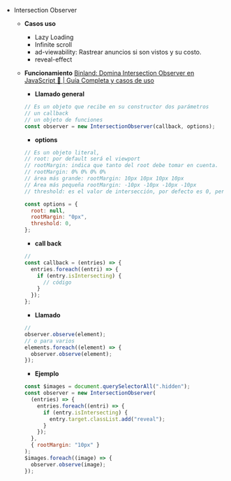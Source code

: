 - Intersection Observer

  - **Casos uso**

    - Lazy Loading
    - Infinite scroll
    - ad-viewability: Rastrear anuncios si son vistos y su costo.
    - reveal-effect

  - **Funcionamiento** [Binland: Domina Intersection Observer en JavaScript 🚀 | Guía Completa y casos de uso](https://www.youtube.com/watch?v=cmrPbXXYyDI)

    - **Llamado general**

    ```js
    // Es un objeto que recibe en su constructor dos parámetros
    // un callback
    // un objeto de funciones
    const observer = new IntersectionObserver(callback, options);
    ```

    - **options**

    ```js
    // Es un objeto literal,
    // root: por default será el viewport
    // rootMargin: indica que tanto del root debe tomar en cuenta.
    // rootMargin: 0% 0% 0% 0%
    // área más grande: rootMargin: 10px 10px 10px 10px
    // Área más pequeña rootMargin: -10px -10px -10px -10px
    // threshold: es el valor de intersección, por defecto es 0, pero puede ser una matriz [0, 0.5 , 1]

    const options = {
      root: null,
      rootMargin: "0px",
      threshold: 0,
    };
    ```

    - **call back**

    ```js
    //
    const callback = (entries) => {
      entries.foreach((entri) => {
        if (entry.isIntersecting) {
          // código
        }
      });
    };
    ```

    - **Llamado**

    ```js
    //
    observer.observe(element);
    // o para varios
    elements.foreach((element) => {
      observer.observe(element);
    });
    ```

    - **Ejemplo**

    ```js
    const $images = document.querySelectorAll(".hidden");
    const observer = new IntersectionObserver(
      (entries) => {
        entries.foreach((entri) => {
          if (entry.isIntersecting) {
            entry.target.classList.add("reveal");
          }
        });
      },
      { rootMargin: "10px" }
    );
    $images.foreach((image) => {
      observer.observe(image);
    });
    ```
